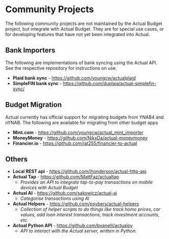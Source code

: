 # Community Projects

The following community projects are not maintained by the Actual Budget project, but integrate with Actual Budget.  They are for special use cases, or for developing features that have not yet been integrated into Actual.

## Bank Importers
The following are implementations of bank syncing using the Actual API.  See the respective repository for instructions on use.
* **Plaid bank sync** - https://github.com/youngcw/actualplaid
* **SimpleFIN bank sync** - https://github.com/duplaja/actual-simplefin-sync/

## Budget Migration
Actual currently has official support for migrating budgets from YNAB4 and nYNAB.  The following are available for migrating from other budget apps
* **Mint.com** - https://github.com/youngcw/actual_mint_importer
* **MoneyMoney** - https://github.com/NikxDa/actual-moneymoney
* **Financier.io** - https://github.com/jat255/financier-to-actual

## Others
* **Local REST api** - https://github.com/jhonderson/actual-http-api
* **Actual Tap** - https://github.com/MattFaz/actualtap
   - *Provides an API to integrate tap-to-pay transactions on mobile devices with Actual Budget*
* **Actual AI** - https://github.com/sakowicz/actual-ai
   - *Categorise transactions using AI*
* **Actual Helpers** - https://github.com/psybers/actual-helpers
   - *Collection of helper scripts to do things like track home prices, car values, add loan interest transactions, track investment accounts, etc.*
* **Actual Python API** - https://github.com/bvanelli/actualpy
   - *API to interact with the Actual server, written in Python.*

